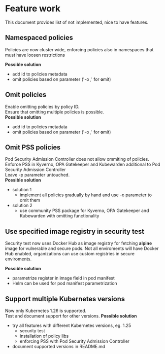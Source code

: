 # Feature work

This document provides list of not implemented, nice to have features.

## Namespaced policies
Policies are now cluster wide, enforcing policies also in namespaces that must have loosen restrictions  

**Possible solution**
- add id to policies metadata
- omit policies based on parameter ('-o <id>,<id2>' for **o**mit)

## Omit policies
Enable omitting policies by policy ID.  
Ensure that omitting multiple policies is possible.  
**Possible solution**
- add id to policies metadata
- omit policies based on parameter ('-o <id>,<id2>' for **o**mit)

## Omit PSS policies
Pod Security Admission Controller does not allow ommiting of policies.  
Enforce PSS in Kyverno, OPA Gatekeeper and Kubewarden additional to Pod Security Admission Controller  
Leave -p parameter untouched.  
**Possible solution**
- solution 1
    - implement all policies gradually by hand and use -o parameter to omit them
- solution 2
    - use community PSS package for Kyverno, OPA Gatekeeper and Kubewarden with omitting functionality

## Use specified image registry in security test
Security test now uses Docker Hub as image registry for fetching **alpine** image for vulnerable and secure pods.
Not all enviroments will have Docker Hub enabled, organizations can use custom registries in secure enviroments.

**Possible solution**
- parametrize register in image field in pod manifest
- Helm can be used for pod manifest parametrization

## Support multiple Kubernetes versions
Now only Kubernetes 1.26 is supported.  
Test and document support for other versions.
**Possible solution**
- try all features with different Kubernetes versions, eg. 1.25
    - security test
    - installation of policy libs
    - enforcing PSS with Pod Security Admission Controller   
- document supported versions in README.md